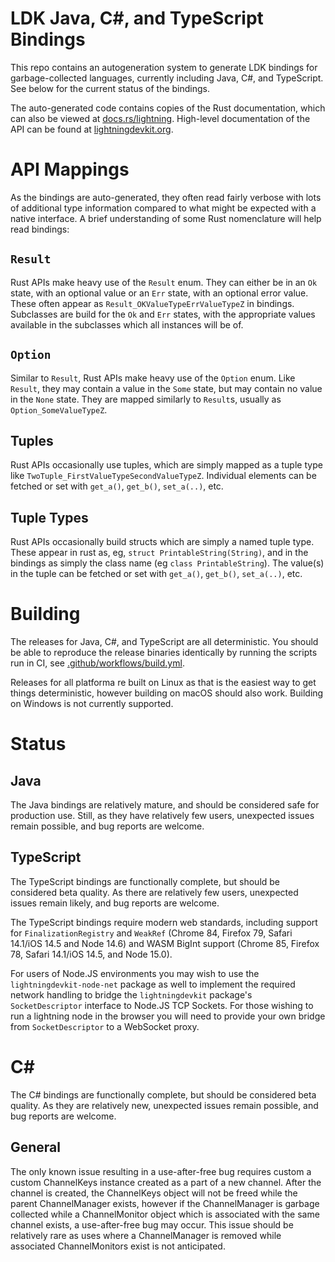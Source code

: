 LDK Java, C#, and TypeScript Bindings
=====================================

This repo contains an autogeneration system to generate LDK bindings for garbage-collected languages, currently including Java, C#, and TypeScript. See below for the current status of the bindings.

The auto-generated code contains copies of the Rust documentation, which can also be viewed at
[docs.rs/lightning](https://docs.rs/lightning). High-level documentation of the API can be found at
[lightningdevkit.org](https://lightningdevkit.org).

API Mappings
============

As the bindings are auto-generated, they often read fairly verbose with lots of additional type
information compared to what might be expected with a native interface. A brief understanding of
some Rust nomenclature will help read bindings:

## `Result`

Rust APIs make heavy use of the `Result` enum. They can either be in an `Ok` state, with an
optional value or an `Err` state, with an optional error value. These often appear as
`Result_OKValueTypeErrValueTypeZ` in bindings. Subclasses are build for the `Ok` and `Err` states,
with the appropriate values available in the subclasses which all instances will be of.

## `Option`

Similar to `Result`, Rust APIs make heavy use of the `Option` enum. Like `Result`, they may contain
a value in the `Some` state, but may contain no value in the `None` state. They are mapped
similarly to `Result`s, usually as `Option_SomeValueTypeZ`.

## Tuples

Rust APIs occasionally use tuples, which are simply mapped as a tuple type like
`TwoTuple_FirstValueTypeSecondValueTypeZ`. Individual elements can be fetched or set with `get_a()`,
`get_b()`, `set_a(..)`, etc.

## Tuple Types

Rust APIs occasionally build structs which are simply a named tuple type. These appear in rust as,
eg, `struct PrintableString(String)`, and in the bindings as simply the class name (eg
`class PrintableString`). The value(s) in the tuple can be fetched or set with `get_a()`,
`get_b()`, `set_a(..)`, etc.

Building
========

The releases for Java, C#, and TypeScript are all deterministic. You should be able to reproduce
the release binaries identically by running the scripts run in CI, see
[.github/workflows/build.yml](.github/workflows/build.yml).

Releases for all platforma re built on Linux as that is the easiest way to get things
deterministic, however building on macOS should also work. Building on Windows is not currently
supported.

Status
======

## Java

The Java bindings are relatively mature, and should be considered safe for production use. Still,
as they have relatively few users, unexpected issues remain possible, and bug reports are welcome.

## TypeScript

The TypeScript bindings are functionally complete, but should be considered beta quality. As there
are relatively few users, unexpected issues remain likely, and bug reports are welcome.

The TypeScript bindings require modern web standards, including support for `FinalizationRegistry`
and `WeakRef` (Chrome 84, Firefox 79, Safari 14.1/iOS 14.5 and Node 14.6) and WASM BigInt support
(Chrome 85, Firefox 78, Safari 14.1/iOS 14.5, and Node 15.0).

For users of Node.JS environments you may wish to use the `lightningdevkit-node-net` package as
well to implement the required network handling to bridge the `lightningdevkit` package's
`SocketDescriptor` interface to Node.JS TCP Sockets. For those wishing to run a lightning node in
the browser you will need to provide your own bridge from `SocketDescriptor` to a WebSocket proxy.

# C#

The C# bindings are functionally complete, but should be considered beta quality. As they are
relatively new, unexpected issues remain possible, and bug reports are welcome.

## General

The only known issue resulting in a use-after-free bug requires custom a custom ChannelKeys instance
created as a part of a new channel. After the channel is created, the ChannelKeys object will not
be freed while the parent ChannelManager exists, however if the ChannelManager is garbage collected
while a ChannelMonitor object which is associated with the same channel exists, a use-after-free bug
may occur. This issue should be relatively rare as uses where a ChannelManager is removed while
associated ChannelMonitors exist is not anticipated.

